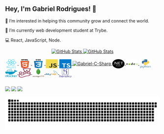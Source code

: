 ## Hey, I'm Gabriel Rodrigues! 👋

👀 I’m interested in helping this community grow and connect the world.

🌱 I’m currently web development student at Trybe.

:computer: React, JavaScript, Node.

<div align="center">
  <a href="https://github.com/gricar">
  <img alt="GitHub Stats" height="170em" src="https://github-readme-stats.vercel.app/api?username=gricar&show_icons=true&theme=dark&include_all_commits=true&count_private=true"/>
  <img alt="GitHub Stats" height="170em" src="https://github-readme-stats.vercel.app/api/top-langs/?username=gricar&layout=compact&langs_count=7&theme=dark"/>
</div>
  
<div style="display: inline_block"><br>
  <img align="center" alt="Gabriel-React" height="30" width="40" src="https://raw.githubusercontent.com/devicons/devicon/master/icons/react/react-original-wordmark.svg">  
  <img align="center" alt="Gabriel-HTML" height="30" width="40" src="https://raw.githubusercontent.com/devicons/devicon/master/icons/html5/html5-original-wordmark.svg">
  <img align="center" alt="Gabriel-CSS" height="30" width="40" src="https://raw.githubusercontent.com/devicons/devicon/master/icons/css3/css3-original-wordmark.svg">
  <img align="center" alt="Gabriel-Js" height="30" width="40" src="https://raw.githubusercontent.com/devicons/devicon/master/icons/javascript/javascript-original.svg">
  <img align="center" alt="Gabriel-Ts" height="30" width="40" src="https://github.com/devicons/devicon/blob/master/icons/typescript/typescript-original.svg">
  <img align="center" alt="Gabriel-C-Sharp" height="30" width="40" src="https://raw.githubusercontent.com/jmnote/z-icons/master/svg/cpp.svg">
  <img align="center" alt="Gabriel-Dot-net" height="30" width="40" src="https://github.com/devicons/devicon/blob/master/icons/dotnetcore/dotnetcore-plain.svg">
  <img align="center" alt="Gabriel-Node" height="30" width="40" src="https://github.com/devicons/devicon/blob/master/icons/nodejs/nodejs-original-wordmark.svg">
  <img align="center" alt="Gabriel-Python" height="30" width="40" src="https://raw.githubusercontent.com/devicons/devicon/master/icons/python/python-original-wordmark.svg">
  <img align="center" alt="Gabriel-Docker" height="30" width="40" src="https://github.com/devicons/devicon/blob/master/icons/docker/docker-plain-wordmark.svg">
  <img align="center" alt="Gabriel-Jest" height="30" width="40" src="https://github.com/devicons/devicon/blob/master/icons/jest/jest-plain.svg">
  <img align="center" alt="Gabriel-MongoDB" height="30" width="40" src="https://github.com/devicons/devicon/blob/master/icons/mongodb/mongodb-original-wordmark.svg">
  <img align="center" alt="Gabriel-MySQL" height="30" width="40" src="https://github.com/devicons/devicon/blob/master/icons/mysql/mysql-original-wordmark.svg">
  <img align="center" alt="Gabriel-Heroku" height="30" width="40" src="https://github.com/devicons/devicon/blob/master/icons/heroku/heroku-original-wordmark.svg"> 
</div>

##
  
  
 <div> 
  <a href="https://instagram.com/gabriel.rricardo" target="_blank"><img src="https://img.shields.io/badge/-Instagram-%23E4405F?style=for-the-badge&logo=instagram&logoColor=white" target="_blank"></a>
   <a href = "mailto:gabriel.rodrigues.ricardo@outlook.com"><img src="https://img.shields.io/badge/Microsoft_Outlook-0078D4?style=for-the-badge&logo=microsoft-outlook&logoColor=white" target="_blank"></a>
  <a href="https://www.linkedin.com/in/gabriel-rodrigues-b4994a92" target="_blank"><img src="https://img.shields.io/badge/LinkedIn-0077B5?style=for-the-badge&logo=linkedin&logoColor=white" target="_blank"></a> 
    
 
  ![Snake animation](https://github.com/gricar/gricar/blob/output/github-contribution-grid-snake.svg)
 
</div>
